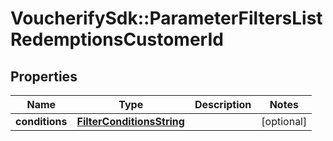 # VoucherifySdk::ParameterFiltersListRedemptionsCustomerId

## Properties

| Name | Type | Description | Notes |
| ---- | ---- | ----------- | ----- |
| **conditions** | [**FilterConditionsString**](FilterConditionsString.md) |  | [optional] |


